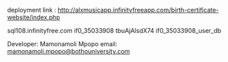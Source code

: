 deployment link :
http://alxmusicapp.infinityfreeapp.com/birth-certificate-website/index.php

sql108.infinityfree.com
if0_35033908
tbuAjAlsdX74
if0_35033908_user_db

Developer: Mamonamoli Mpopo
email: mamonamoli.mpopo@bothouniversity.com